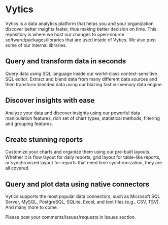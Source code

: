 # Vytics

Vytics is a data analytics platform that helps you and your organization discover better insights faster, thus making better decision on time. This repository is where we host our changes to open-source software/packages/libraries that are used inside of Vytics. We also post some of our internal libraries.

## Query and transform data in seconds

Query data using SQL language inside our world-class context-sensitive SQL editor. Extract and blend data from many different data sources and then transform blended data using our blazing fast in-memory data engine.

## Discover insights with ease

Analyze your data and discover insights using our powerful data manipulation features, rich set of chart types, statistical methods, filtering and grouping features.

## Create stunning reports

Customize your charts and organize them using our pre-built layouts. Whether it is flow layout for daily reports, grid layout for table-like reports, or synchronized layout for reports that need time synchronization, they are all covered.

## Query and plot data using native connectors

Vytics supports the most popular data connectors, such as Microsoft SQL Server, MySQL, PostgreSQL, SQLite, Excel, and text files (e.g., CSV, TSV). And many more to come.

Please post your comments/issues/requests in Issues section.
